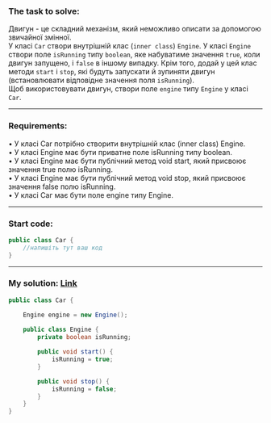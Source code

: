 ### **The task to solve:**  

Двигун - це складний механізм, який неможливо описати за допомогою звичайної змінної.  
У класі `Car` створи внутрішній клас (`inner class`) `Engine`. У класі `Engine` створи поле `isRunning` типу `boolean`, яке набуватиме значення `true`, коли двигун запущено, і `false` в іншому випадку. Крім того, додай у цей клас методи `start` і `stop`, які будуть запускати й зупиняти двигун (встановлювати відповідне значення поля `isRunning`).  
Щоб використовувати двигун, створи поле `engine` типу `Engine` у класі `Car`.

---

### **Requirements:**  

• У класі Car потрібно створити внутрішній клас (inner class) Engine.  
• У класі Engine має бути приватне поле isRunning типу boolean.  
• У класі Engine має бути публічний метод void start, який присвоює значення true полю isRunning.  
• У класі Engine має бути публічний метод void stop, який присвоює значення false полю isRunning.  
• У класі Саг має бути поле engine типу Engine.

---

### **Start code:**  

```java
public class Car {
    //напишіть тут ваш код
}
```

---

### **My solution: [Link](./src/Car.java)**  

```java
public class Car {

    Engine engine = new Engine();
    
    public class Engine {
        private boolean isRunning;

        public void start() {
            isRunning = true;
        }

        public void stop() {
            isRunning = false;
        }
    }
}
```
